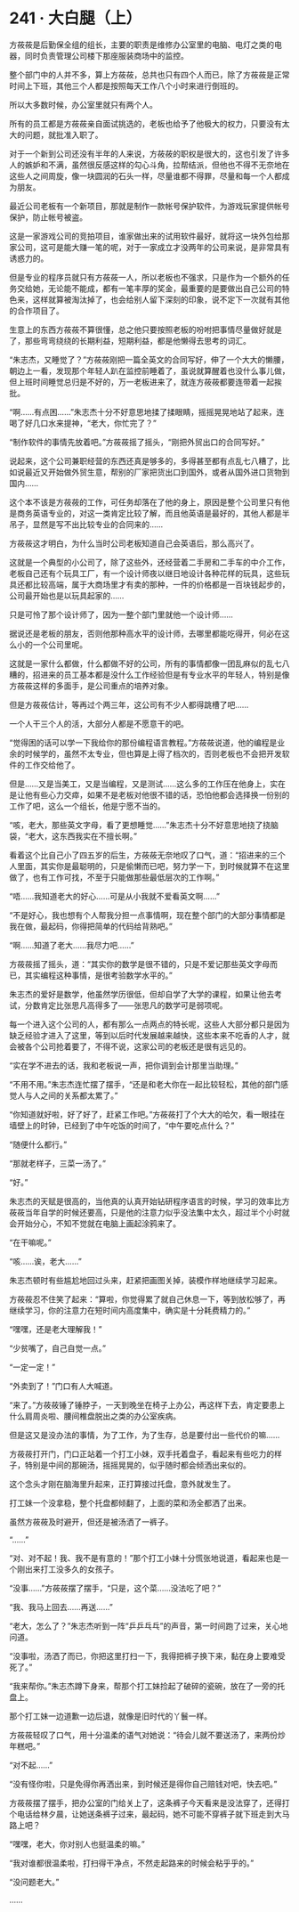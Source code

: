 # 241 · 大白腿（上）

方莜莜是后勤保全组的组长，主要的职责是维修办公室里的电脑、电灯之类的电器，同时负责管理公司楼下那座服装商场中的监控。

整个部门中的人并不多，算上方莜莜，总共也只有四个人而已，除了方莜莜是正常时间上下班，其他三个人都是按照每天工作八个小时来进行倒班的。

所以大多数时候，办公室里就只有两个人。

所有的员工都是方莜莜亲自面试挑选的，老板也给予了他极大的权力，只要没有太大的问题，就批准入职了。

对于一个新到公司还没有半年的人来说，方莜莜的职权是很大的，这也引发了许多人的嫉妒和不满，虽然很反感这样的勾心斗角，拉帮结派，但他也不得不无奈地在这些人之间周旋，像一块圆润的石头一样，尽量谁都不得罪，尽量和每一个人都成为朋友。

最近公司老板有一个新项目，那就是制作一款帐号保护软件，为游戏玩家提供帐号保护，防止帐号被盗。

这是一家游戏公司的竞拍项目，谁家做出来的试用软件最好，就将这一块外包给那家公司，这可是能大赚一笔的呢，对于一家成立才没两年的公司来说，是非常具有诱惑力的。

但是专业的程序员就只有方莜莜一人，所以老板也不强求，只是作为一个额外的任务交给她，无论能不能成，都有一笔丰厚的奖金，最重要的是要做出自己公司的特色来，这样就算被淘汰掉了，也会给别人留下深刻的印象，说不定下一次就有其他的合作项目了。

生意上的东西方莜莜不算很懂，总之他只要按照老板的吩咐把事情尽量做好就是了，那些弯弯绕绕的长期利益，短期利益，都是他懒得去思考的词汇。

“朱志杰，又睡觉了？”方莜莜刚把一篇全英文的合同写好，伸了一个大大的懒腰，朝边上一看，发现那个年轻人趴在监控前睡着了，虽说就算醒着也没什么事儿做，但上班时间睡觉总归是不好的，万一老板进来了，就连方莜莜都要连带着一起挨批。

“啊……有点困……”朱志杰十分不好意思地揉了揉眼睛，摇摇晃晃地站了起来，连喝了好几口水来提神，“老大，你忙完了？”

“制作软件的事情先放着吧。”方莜莜摇了摇头，“刚把外贸出口的合同写好。”

说起来，这个公司兼职经营的东西还真是够多的，多得甚至都有点乱七八糟了，比如说最近又开始做外贸生意，帮别的厂家把货出口到国外，或者从国外进口货物到国内……

这个本不该是方莜莜的工作，可任务却落在了他的身上，原因是整个公司里只有他是商务英语专业的，对这一类肯定比较了解，而且他英语是最好的，其他人都是半吊子，显然是写不出比较专业的合同来的……

方莜莜这才明白，为什么当时公司老板知道自己会英语后，那么高兴了。

这就是一个典型的小公司了，除了这些外，还经营着二手房和二手车的中介工作，老板自己还有个玩具工厂，有一个设计师夜以继日地设计各种花样的玩具，这些玩具还都比较高端，属于大商场里才有卖的那种，一件的价格都是一百块钱起步的，公司最开始也是以玩具起家的……

只是可怜了那个设计师了，因为一整个部门里就他一个设计师……

据说还是老板的朋友，否则他那种高水平的设计师，去哪里都能吃得开，何必在这么小的一个公司里呢。

这就是一家什么都做，什么都做不好的公司，所有的事情都像一团乱麻似的乱七八糟的，招进来的员工基本都是没什么工作经验但是有专业水平的年轻人，特别是像方莜莜这样的多面手，是公司重点的培养对象。

但是方莜莜估计，等再过个两三年，这公司有不少人都得跳槽了吧……

一个人干三个人的活，大部分人都是不愿意干的吧。

“觉得困的话可以学一下我给你的那份编程语言教程。”方莜莜说道，他的编程是业余的时候学的，虽然不太专业，但也算是上得了档次的，否则老板也不会把开发软件的工作交给他了。

但是……又是当美工，又是当编程，又是测试……这么多的工作压在他身上，实在是让他有些心力交瘁，如果不是老板对他很不错的话，恐怕他都会选择换一份别的工作了吧，这么一个组长，他是宁愿不当的。

“咳，老大，那些英文字母，看了更想睡觉……”朱志杰十分不好意思地挠了挠脑袋，“老大，这东西我实在不擅长啊。”

看着这个比自己小了四五岁的后生，方莜莜无奈地叹了口气，道：“招进来的三个人里面，其实你是最聪明的，只是偷懒而已吧，努力学一下，到时候就算不在这里做了，也有工作可找，不至于只能做那些最低层次的工作啊。”

“唔……我知道老大的好心……可是从小我就不爱看英文啊……”

“不是好心，我也想有个人帮我分担一点事情啊，现在整个部门的大部分事情都是我在做，最起码，你得把简单的代码给背熟吧。”

“啊……知道了老大……我尽力吧……”

方莜莜摇了摇头，道：“其实你的数学是很不错的，只是不爱记那些英文字母而已，其实编程这种事情，是很考验数学水平的。”

朱志杰的爱好是数学，他虽然学历很低，但却自学了大学的课程，如果让他去考试，分数肯定比张思凡高得多了——张思凡的数学可是弱项呢。

每一个进入这个公司的人，都有那么一点两点的特长呢，这些人大部分都只是因为缺乏经验才进入了这里，等到以后时代发展越来越快，这些本来不吃香的人才，就会被各个公司抢着要了，不得不说，这家公司的老板还是很有远见的。

“实在学不进去的话，我和老板说一声，把你调到会计那里当助理。”

“不用不用。”朱志杰连忙摆了摆手，“还是和老大你在一起比较轻松，其他的部门感觉人与人之间的关系都太累了。”

“你知道就好啦，好了好了，赶紧工作吧。”方莜莜打了个大大的哈欠，看一眼挂在墙壁上的时钟，已经到了中午吃饭的时间了，“中午要吃点什么？”

“随便什么都行。”

“那就老样子，三菜一汤了。”

“好。”

朱志杰的天赋是很高的，当他真的认真开始钻研程序语言的时候，学习的效率比方莜莜当年自学的时候还要高，只是他的注意力似乎没法集中太久，超过半个小时就会开始分心，不知不觉就在电脑上画起涂鸦来了。

“在干嘛呢。”

“咳……诶，老大……”

朱志杰顿时有些尴尬地回过头来，赶紧把画图关掉，装模作样地继续学习起来。

方莜莜忍不住笑了起来：“算啦，你觉得累了就自己休息一下，等到放松够了，再继续学习，你的注意力在短时间内高度集中，确实是十分耗费精力的。”

“嘿嘿，还是老大理解我！”

“少贫嘴了，自己自觉一点。”

“一定一定！”

“外卖到了！”门口有人大喊道。

“来了。”方莜莜锤了锤脖子，一天到晚坐在椅子上办公，再这样下去，肯定要患上什么肩周炎啦、腰间椎盘脱出之类的办公室疾病。

但是这又是没办法的事情，为了工作，为了生存，总是要付出一些代价的嘛……

方莜莜打开门，门口正站着一个打工小妹，双手托着盘子，看起来有些吃力的样子，特别是中间的那碗汤，摇摇晃晃的，似乎随时都会倾洒出来似的。

这个念头才刚在脑海里升起来，正打算接过托盘，意外就发生了。

打工妹一个没拿稳，整个托盘都倾翻了，上面的菜和汤全都洒了出来。

虽然方莜莜及时避开，但还是被汤洒了一裤子。

“……”

“对、对不起！我、我不是有意的！”那个打工小妹十分慌张地说道，看起来也是一个刚出来打工没多久的女孩子。

“没事……”方莜莜摆了摆手，“只是，这个菜……没法吃了吧？”

“我、我马上回去……再送……”

“老大，怎么了？”朱志杰听到一阵“乒乒乓乓”的声音，第一时间跑了过来，关心地问道。

“没事啦，汤洒了而已，你把这里打扫一下，我得把裤子换下来，黏在身上要难受死了。”

“我来帮你。”朱志杰蹲下身来，帮那个打工妹捡起了破碎的瓷碗，放在了一旁的托盘上。

那个打工妹一边道歉一边后退，就像是旧时代的丫鬟一样。

方莜莜轻叹了口气，用十分温柔的语气对她说：“待会儿就不要送汤了，来两份炒年糕吧。”

“对不起……”

“没有怪你啦，只是免得你再洒出来，到时候还是得你自己赔钱对吧，快去吧。”

方莜莜摆了摆手，把办公室的门给关上了，这条裤子今天看来是没法穿了，还得打个电话给林夕晨，让她送条裤子过来，最起码，她不可能不穿裤子就下班走到大马路上吧？

“嘿嘿，老大，你对别人也挺温柔的嘛。”

“我对谁都很温柔啦，打扫得干净点，不然走起路来的时候会粘乎乎的。”

“没问题老大。”

……
